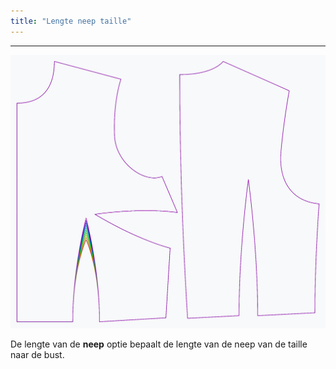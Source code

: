 ```yaml
---
title: "Lengte neep taille"
---
```


***

![Het effect van de lengte van de neep van de taille op het patroon](sample.png)

De lengte van de **neep** optie bepaalt de lengte van de neep van de taille naar de bust.




